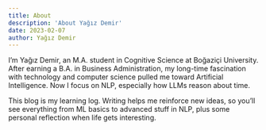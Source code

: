 ```yaml
---
title: About
description: 'About Yağız Demir'
date: 2023-02-07
author: Yağız Demir
---
```


I’m Yağız Demir, an M.A. student in Cognitive Science at Boğaziçi University. After earning a B.A. in Business Administration, my long-time fascination with technology and computer science pulled me toward Artificial Intelligence. Now I focus on NLP, especially how LLMs reason about time.

This blog is my learning log. Writing helps me reinforce new ideas, so you’ll see everything from ML basics to advanced stuff in NLP, plus some personal reflection when life gets interesting.